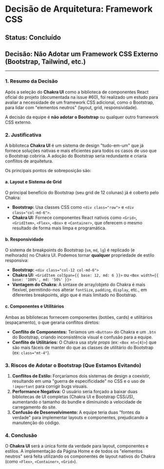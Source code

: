 # Decisão de Arquitetura: Framework CSS

## Status: Concluído
## Decisão: Não Adotar um Framework CSS Externo (Bootstrap, Tailwind, etc.)

---

### 1. Resumo da Decisão

Após a seleção do **Chakra UI** como a biblioteca de componentes React oficial do projeto (documentada na issue #60), foi realizado um estudo para avaliar a necessidade de um framework CSS adicional, como o Bootstrap, para lidar com "elementos neutros" (layout, grid, responsividade).

A decisão da equipe é **não adotar o Bootstrap** ou qualquer outro framework CSS externo.

### 2. Justificativa

A biblioteca **Chakra UI** é um sistema de design "tudo-em-um" que já fornece soluções nativas e mais eficientes para todos os casos de uso que o Bootstrap cobriria. A adoção do Bootstrap seria redundante e criaria conflitos de arquitetura.

Os principais pontos de sobreposição são:

#### a. Layout e Sistema de Grid
O principal benefício do Bootstrap (seu grid de 12 colunas) já é coberto pelo Chakra:

* **Bootstrap:** Usa classes CSS como `<div class="row">` e `<div class="col-md-6">`.
* **Chakra UI:** Fornece componentes React nativos como `<Grid>`, `<GridItem>`, `<Flex>`, `<Box>` e `<Container>`, que oferecem o mesmo resultado de forma mais limpa e programática.

#### b. Responsividade
O sistema de breakpoints do Bootstrap (`sm`, `md`, `lg`) é replicado (e melhorado) no Chakra UI. Podemos tornar **qualquer** propriedade de estilo responsiva:

* **Bootstrap:** `<div class="col-12 col-md-6">`
* **Chakra UI:** `<GridItem colSpan={{ base: 12, md: 6 }}>` ou `<Box width={{ base: '100%', md: '50%' }}>`
* **Vantagem do Chakra:** A sintaxe de array/objeto do Chakra é mais flexível, permitindo-nos alterar `fontSize`, `padding`, `display`, etc., em diferentes breakpoints, algo que é mais limitado no Bootstrap.

#### c. Componentes e Utilitários
Ambas as bibliotecas fornecem componentes (botões, cards) e utilitários (espaçamento), o que geraria conflitos diretos:

* **Conflito de Componentes:** Teríamos um `<Button>` do Chakra e um `.btn` do Bootstrap, criando inconsistência visual e confusão para a equipe.
* **Conflito de Utilitários:** O Chakra usa *style props* (ex: `<Box mt={4}>`) que são mais fáceis de manter do que as classes de utilitário do Bootstrap (ex: `class="mt-4"`).

### 3. Riscos de Adotar o Bootstrap (Que Estamos Evitando)

1.  **Conflitos de Estilo:** Forçaríamos dois sistemas de design a coexistir, resultando em uma "guerra de especificidade" no CSS e o uso de `!important` para corrigir bugs visuais.
2.  **Performance Negativa:** O usuário seria forçado a baixar duas bibliotecas de UI completas (Chakra UI e Bootstrap CSS/JS), aumentando o tamanho do bundle e diminuindo a velocidade de carregamento do site.
3.  **Confusão de Desenvolvimento:** A equipe teria duas "fontes da verdade" para implementar layouts e componentes, prejudicando a manutenção do código.

### 4. Conclusão

O **Chakra UI** será a única fonte da verdade para layout, componentes e estilos. A implementação da Página Home e de todos os "elementos neutros" será feita utilizando os componentes de layout nativos do Chakra (como `<Flex>`, `<Container>`, `<Grid>`).

